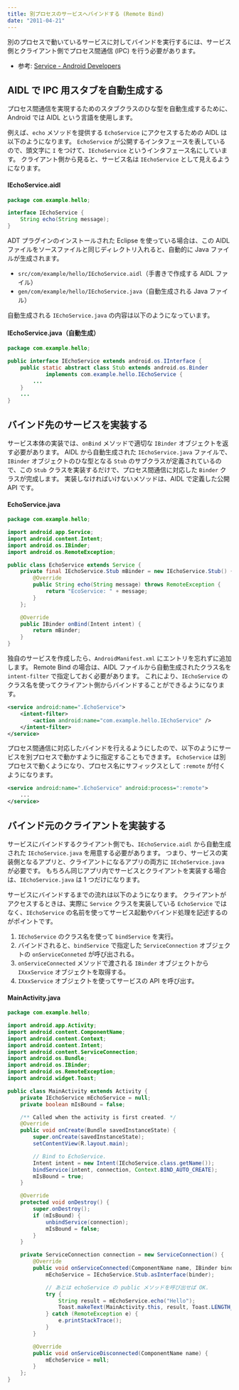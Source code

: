 ```yaml
---
title: 別プロセスのサービスへバインドする (Remote Bind)
date: "2011-04-21"
---
```


別のプロセスで動いているサービスに対してバインドを実行するには、サービス側とクライアント側でプロセス間通信 (IPC) を行う必要があります。

- 参考: [Service - Android Developers](http://developer.android.com/reference/android/app/Service.html#RemoteMessengerServiceSample)


AIDL で IPC 用スタブを自動生成する
----

プロセス間通信を実現するためのスタブクラスのひな型を自動生成するために、Android では AIDL という言語を使用します。

例えば、`echo` メソッドを提供する `EchoService` にアクセスするための AIDL は以下のようになります。
`EchoService` が公開するインタフェースを表しているので、頭文字に `I` をつけて、`IEchoService` というインタフェース名にしています。
クライアント側から見ると、サービス名は `IEchoService` として見えるようになります。

#### IEchoService.aidl

~~~ java
package com.example.hello;

interface IEchoService {
    String echo(String message);
}
~~~

ADT プラグインのインストールされた Eclipse を使っている場合は、この AIDL ファイルをソースファイルと同じディレクトリ入れると、自動的に Java ファイルが生成されます。

- `src/com/example/hello/IEchoService.aidl`（手書きで作成する AIDL ファイル）
- `gen/com/example/hello/IEchoService.java`（自動生成される Java ファイル）

自動生成される `IEchoService.java` の内容は以下のようになっています。

#### IEchoService.java（自動生成）

~~~ java
package com.example.hello;

public interface IEchoService extends android.os.IInterface {
    public static abstract class Stub extends android.os.Binder
            implements com.example.hello.IEchoService {
        ...
    }
    ...
}
~~~


バインド先のサービスを実装する
----

サービス本体の実装では、`onBind` メソッドで適切な `IBinder` オブジェクトを返す必要があります。
AIDL から自動生成された `IEchoService.java` ファイルで、`IBinder` オブジェクトのひな型となる `Stub` のサブクラスが定義されているので、この `Stub` クラスを実装するだけで、プロセス間通信に対応した `Binder` クラスが完成します。
実装しなければいけないメソッドは、AIDL で定義した公開 API です。

#### EchoService.java

~~~ java
package com.example.hello;

import android.app.Service;
import android.content.Intent;
import android.os.IBinder;
import android.os.RemoteException;

public class EchoService extends Service {
    private final IEchoService.Stub mBinder = new IEchoService.Stub() {
        @Override
        public String echo(String message) throws RemoteException {
            return "EcoService: " + message;
        }
    };

    @Override
    public IBinder onBind(Intent intent) {
        return mBinder;
    }
}
~~~

独自のサービスを作成したら、`AndroidManifest.xml` にエントリを忘れずに追加します。
Remote Bind の場合は、AIDL ファイルから自動生成されたクラス名を `intent-filter` で指定しておく必要があります。
これにより、`IEchoService` のクラス名を使ってクライアント側からバインドすることができるようになります。

~~~ xml
<service android:name=".EchoService">
    <intent-filter>
        <action android:name="com.example.hello.IEchoService" />
    </intent-filter>
</service>
~~~

プロセス間通信に対応したバインドを行えるようにしたので、以下のようにサービスを別プロセスで動かすように指定することもできます。
`EchoService` は別プロセスで動くようになり、プロセス名にサフィックスとして `:remote` が付くようになります。

~~~ xml
<service android:name=".EchoService" android:process=":remote">
    ...
</service>
~~~


バインド元のクライアントを実装する
----

サービスにバインドするクライアント側でも、`IEchoService.aidl` から自動生成された `IEchoService.java` を用意する必要があります。
つまり、サービスの実装側となるアプリと、クライアントになるアプリの両方に `IEchoService.java` が必要です。
もちろん同じアプリ内でサービスとクライアントを実装する場合は、`IEchoService.java` は 1 つだけになります。

サービスにバインドするまでの流れは以下のようになります。
クライアントがアクセスするときは、実際に `Service` クラスを実装している `EchoService` ではなく、`IEchoService` の名前を使ってサービス起動やバインド処理を記述するのがポイントです。

1. `IEchoService` のクラス名を使って `bindService` を実行。
2. バインドされると、`bindService` で指定した `ServiceConnection` オブジェクトの `onServiceConneted` が呼び出される。
3. `onServiceConnected` メソッドで渡される `IBinder` オブジェクトから `IXxxService` オブジェクトを取得する。
4. `IXxxService` オブジェクトを使ってサービスの API を呼び出す。

#### MainActivity.java

~~~ java
package com.example.hello;

import android.app.Activity;
import android.content.ComponentName;
import android.content.Context;
import android.content.Intent;
import android.content.ServiceConnection;
import android.os.Bundle;
import android.os.IBinder;
import android.os.RemoteException;
import android.widget.Toast;

public class MainActivity extends Activity {
    private IEchoService mEchoService = null;
    private boolean mIsBound = false;

    /** Called when the activity is first created. */
    @Override
    public void onCreate(Bundle savedInstanceState) {
        super.onCreate(savedInstanceState);
        setContentView(R.layout.main);

        // Bind to EchoService.
        Intent intent = new Intent(IEchoService.class.getName());
        bindService(intent, connection, Context.BIND_AUTO_CREATE);
        mIsBound = true;
    }

    @Override
    protected void onDestroy() {
        super.onDestroy();
        if (mIsBound) {
            unbindService(connection);
            mIsBound = false;
        }
    }

    private ServiceConnection connection = new ServiceConnection() {
        @Override
        public void onServiceConnected(ComponentName name, IBinder binder) {
            mEchoService = IEchoService.Stub.asInterface(binder);

            // あとは echoService の public メソッドを呼び出せば OK.
            try {
                String result = mEchoService.echo("Hello");
                Toast.makeText(MainActivity.this, result, Toast.LENGTH_SHORT).show();
            } catch (RemoteException e) {
                e.printStackTrace();
            }
        }

        @Override
        public void onServiceDisconnected(ComponentName name) {
            mEchoService = null;
        }
    };
}
~~~

